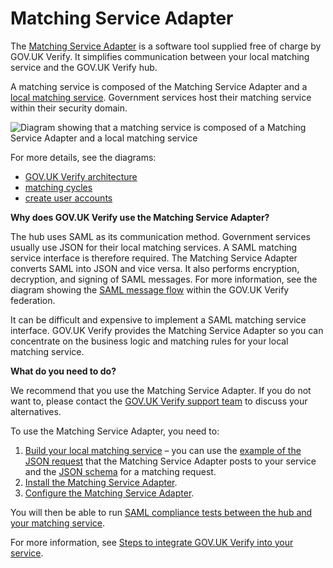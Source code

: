 # Matching Service Adapter

The [Matching Service Adapter](#glossary-MSA) is a software tool supplied
free of charge by GOV.UK Verify. It simplifies communication between
your local matching service and the GOV.UK Verify hub.

A matching service is composed of the Matching Service Adapter and a
[local matching service](#local-matching-service). Government services host their matching
service within their security domain.


<a name="matching-service-diagram"></a>

![Diagram showing that a matching service is composed of a Matching Service Adapter and a local matching service](/documentation/ms/matchingserviceGraphics.svg)

For more details, see the diagrams:

* [GOV.UK Verify architecture](#architecture-diagram)
* [matching cycles](#matching-cycles-diagram)
* [create user accounts](#create-user-accounts-diagram)

**Why does GOV.UK Verify use the Matching Service Adapter?**

The hub uses SAML as its
communication method. Government services usually use JSON for their local matching services. A SAML matching
service interface is therefore required. The Matching Service Adapter
converts SAML into JSON and vice versa. It also performs encryption,
decryption, and signing of SAML messages. For more information, see the
diagram showing the [SAML message flow](#saml-flow-diagram) within the GOV.UK
Verify federation.

It can be difficult and expensive to implement a SAML matching service
interface. GOV.UK Verify provides the Matching Service Adapter so you
can concentrate on the business logic and matching rules for your local
matching service.

**What do you need to do?**

We recommend that you use the Matching Service Adapter. If you do not
want to, please contact the [GOV.UK Verify support
team](mailto:idasupport+onboarding@digital.cabinet-office.gov.uk) to discuss
your alternatives.

To use the Matching Service Adapter, you need to:

1. [Build your local matching service](#build-a-local-matching-service) – you can use the [example of the JSON request](#example-of-a-json-request-to-your-local-matching-service) that the Matching Service Adapter posts to your service and the [JSON schema](#respond-to-json-matching-requests) for a matching request.
2. [Install the Matching Service Adapter](#install-the-matching-service-adapter).
3. [Configure the Matching Service Adapter](#configure-the-matching-service-adapter).

You will then be able to run
[SAML compliance tests between the hub and your matching service](#test-your-matching-service-with-the-saml-compliance-tool).

For more information, see [Steps to integrate GOV.UK Verify into your service](#steps-to-integrate-gov-uk-verify-into-your-service).
